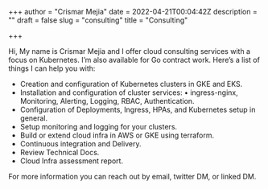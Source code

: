 +++
author = "Crismar Mejia"
date = 2022-04-21T00:04:42Z
description = ""
draft = false
slug = "consulting"
title = "Consulting"

+++


Hi, My name is Crismar Mejia and I offer cloud consulting services with a focus on Kubernetes. I’m also available for Go contract work. Here’s a list of things I can help you with:

* Creation and configuration of Kubernetes clusters in GKE and EKS.
* Installation and configuration of cluster services: • ingress-nginx, Monitoring, Alerting, Logging, RBAC, Authentication.
* Configuration of Deployments, Ingress, HPAs, and Kubernetes setup in general.
* Setup monitoring and logging for your clusters.
* Build or extend cloud infra in AWS or GKE using terraform.
* Continuous integration and Delivery.
* Review Technical Docs.
* Cloud Infra assessment report.

For more information you can reach out by email, twitter DM, or linked DM.





